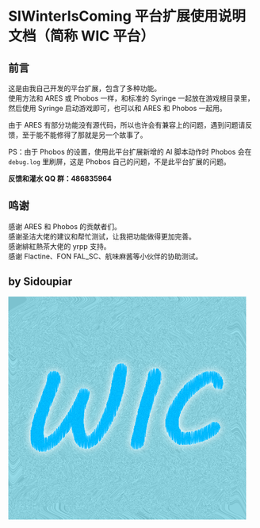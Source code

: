 # SIWinterIsComing 平台扩展使用说明文档（简称 WIC 平台）

## 前言

这是由我自己开发的平台扩展，包含了多种功能。  
使用方法和 ARES 或 Phobos 一样，和标准的 Syringe 一起放在游戏根目录里，然后使用 Syringe 启动游戏即可，也可以和 ARES 和 Phobos 一起用。

由于 ARES 有部分功能没有源代码，所以也许会有兼容上的问题，遇到问题请反馈，至于能不能修得了那就是另一个故事了。

PS：由于 Phobos 的设置，使用此平台扩展新增的 AI 脚本动作时 Phobos 会在 `debug.log` 里刷屏，这是 Phobos 自己的问题，不是此平台扩展的问题。

**反馈和灌水 QQ 群：486835964**



## 鸣谢



感谢 ARES 和 Phobos 的贡献者们。  
感谢圣洁大佬的建议和帮忙测试，让我把功能做得更加完善。  
感谢緋紅熱茶大佬的 yrpp 支持。  
感谢 Flactine、FON FAL_SC、航味麻酱等小伙伴的协助测试。



## by Sidoupiar

![SIWinterIsComing 平台扩展](/WIC.png)